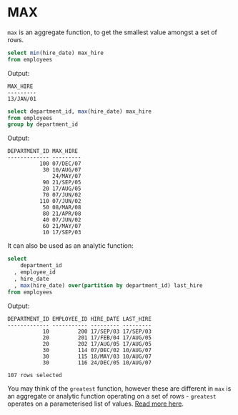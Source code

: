 # MAX

`max` is an aggregate function, to get the smallest value amongst a set of rows.

```sql
select min(hire_date) max_hire
from employees
```
Output:
```
MAX_HIRE
---------
13/JAN/01
```

```sql
select department_id, max(hire_date) max_hire
from employees
group by department_id
```

Output:
```
DEPARTMENT_ID MAX_HIRE
------------- ---------
          100 07/DEC/07
           30 10/AUG/07
              24/MAY/07
           90 21/SEP/05
           20 17/AUG/05
           70 07/JUN/02
          110 07/JUN/02
           50 08/MAR/08
           80 21/APR/08
           40 07/JUN/02
           60 21/MAY/07
           10 17/SEP/03
```

It can also be used as an analytic function:

```sql
select
    department_id
  , employee_id
  , hire_date
  , max(hire_date) over(partition by department_id) last_hire
from employees
```

Output:
```
DEPARTMENT_ID EMPLOYEE_ID HIRE_DATE LAST_HIRE
------------- ----------- --------- ---------
           10         200 17/SEP/03 17/SEP/03
           20         201 17/FEB/04 17/AUG/05
           20         202 17/AUG/05 17/AUG/05
           30         114 07/DEC/02 10/AUG/07
           30         115 18/MAY/03 10/AUG/07
           30         116 24/DEC/05 10/AUG/07

107 rows selected
```

You may think of the `greatest` function, however these are different in `max` is an aggregate or analytic function operating on a set of rows - `greatest` operates on a parameterised list of values. [Read more here](GREATEST.md).
